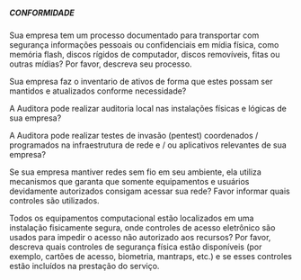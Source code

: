 ##### CONFORMIDADE  

Sua empresa tem um processo documentado para transportar com segurança informações pessoais ou confidenciais em mídia física, como memória flash, discos rígidos de computador, discos removíveis, fitas ou outras mídias? Por favor, descreva seu processo.

Sua empresa faz o inventario de ativos de forma que estes possam ser mantidos e atualizados conforme necessidade?

A Auditora pode realizar auditoria local nas instalações físicas e lógicas de sua empresa?

A Auditora pode realizar testes de invasão (pentest) coordenados / programados na infraestrutura de rede e / ou aplicativos relevantes de sua empresa?

Se sua empresa mantiver redes sem fio em seu ambiente, ela utiliza mecanismos que garanta que somente equipamentos e usuários devidamente autorizados consigam acessar sua rede? Favor informar quais controles são utilizados.

Todos os equipamentos computacional estão localizados em uma instalação fisicamente segura, onde controles de acesso eletrônico são usados para impedir o acesso não autorizado aos recursos? Por favor, descreva quais controles de segurança física estão disponíveis (por exemplo, cartões de acesso, biometria, mantraps, etc.) e se esses controles estão incluídos na prestação do serviço.